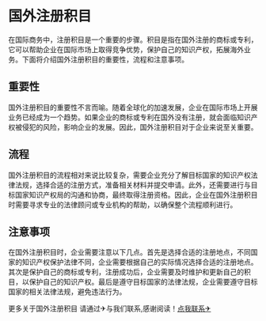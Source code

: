 # 国外注册积目

在国际商务中，注册积目是一个重要的步骤。积目是指在国外注册的商标或专利，它可以帮助企业在国际市场上取得竞争优势，保护自己的知识产权，拓展海外业务。下面将介绍国外注册积目的重要性，流程和注意事项。

## 重要性

国外注册积目的重要性不言而喻。随着全球化的加速发展，企业在国际市场上开展业务已经成为一个趋势。如果企业的商标或专利在国外没有注册，就会面临知识产权被侵犯的风险，影响企业的发展。因此，国外注册积目对于企业来说至关重要。

## 流程

国外注册积目的流程相对来说比较复杂，需要企业充分了解目标国家的知识产权法律法规，选择合适的注册方式，准备相关材料并提交申请。此外，还需要进行与目标国家知识产权局的沟通和协商，最终取得注册资格。因此，企业在国外注册积目时需要寻求专业的法律顾问或专业机构的帮助，以确保整个流程顺利进行。

## 注意事项

在国外注册积目时，企业需要注意以下几点。首先是选择合适的注册地点，不同国家的知识产权保护法律不同，企业需要根据自己的实际情况选择合适的注册地点。其次是保护自己的商标或专利，注册成功后，企业需要及时维护和更新自己的积目，以保护自己的知识产权。最后是遵守目标国家的法律法规，企业需要遵守目标国家的相关法律法规，避免违法行为。

更多关于国外注册积目 请通过✈与我们联系,感谢阅读！[点我联系✈](https://app.k02.cc)